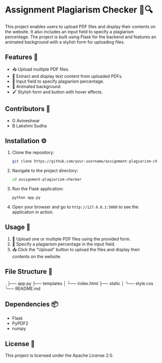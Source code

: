 # Assignment Plagiarism Checker 📄🔍

This project enables users to upload PDF files and display their contents on the website. It also includes an input field to specify a plagiarism percentage. The project is built using Flask for the backend and features an animated background with a stylish form for uploading files.

## Features 🌟
- 📥 Upload multiple PDF files.
- 📝 Extract and display text content from uploaded PDFs.
- 🔢 Input field to specify plagiarism percentage.
- 🎨 Animated background.
- 🖌️ Stylish form and button with hover effects.

## Contributors 👥
- G Avineshwar
- B Lakshmi Sudha

## Installation ⚙️

1. Clone the repository:
    ```bash
    git clone https://github.com/your-username/assignment-plagiarism-checker.git
    ```

2. Navigate to the project directory:
    ```bash
    cd assignment-plagiarism-checker
    ```

3. Run the Flask application:
    ```bash
    python app.py
    ```

4. Open your browser and go to `http://127.0.0.1:5000` to see the application in action.

## Usage 📝

1. 📂 Upload one or multiple PDF files using the provided form.
2. 🔢 Specify a plagiarism percentage in the input field.
3. 📤 Click the "Upload" button to upload the files and display their contents on the website.

## File Structure 📁

.
├── app.py
├── templates
│ └── index.html
├── static
│ └── style.css
└── README.md



## Dependencies 📦

- Flask
- PyPDF2
- numpy

## License 📜

This project is licensed under the Apache License 2.0.
